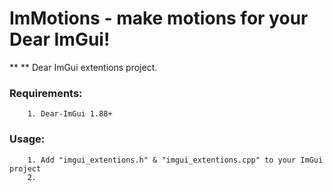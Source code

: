 ImMotions - make motions for your Dear ImGui!
=====

** ** Dear ImGui extentions project.

### Requirements:
        1. Dear-ImGui 1.88+

### Usage:
        1. Add "imgui_extentions.h" & "imgui_extentions.cpp" to your ImGui project
        2. 
